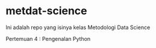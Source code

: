 # metdat-science
Ini adalah repo yang isinya kelas Metodologi Data Science

Pertemuan 4 : Pengenalan Python
